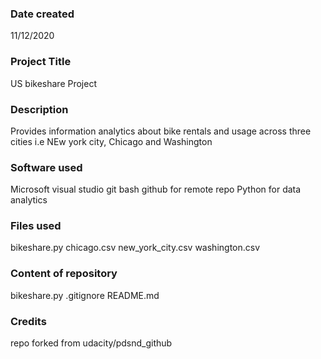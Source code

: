 ### Date created
11/12/2020

### Project Title
US bikeshare Project

### Description
Provides information analytics about bike rentals and usage across three cities i.e NEw york city, Chicago and Washington

### Software used
Microsoft visual studio
git bash
github for remote repo
Python for data analytics

### Files used
bikeshare.py
chicago.csv
new_york_city.csv
washington.csv

### Content of repository
bikeshare.py 
.gitignore
README.md

### Credits
repo forked from udacity/pdsnd_github
